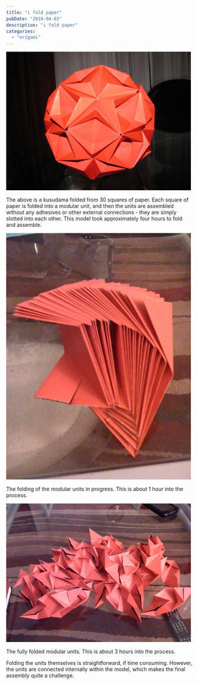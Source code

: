```yaml
---
title: "i fold paper"
pubDate: "2010-04-03"
description: "i fold paper"
categories:
  - "origami"
---
```


![](paper-1.jpg)

The above is a kusudama folded from 30 squares of paper. Each square of paper is folded into a modular unit, and then the units are assembled without any adhesives or other external connections - they are simply slotted into each other. This model took approximately four hours to fold and assemble.

![](paper-2.jpg)

The folding of the modular units in progress. This is about 1 hour into the process.

![](paper-3.jpg)

The fully folded modular units. This is about 3 hours into the process.

Folding the units themselves is straightforward, if time consuming. However, the units are connected internally within the model, which makes the final assembly quite a challenge.
